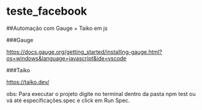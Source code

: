 # teste_facebook
##Automação com Gauge + Taiko em js

###Gauge

https://docs.gauge.org/getting_started/installing-gauge.html?os=windows&language=javascript&ide=vscode

###Taiko

https://taiko.dev/

obs: Para executar o projeto digite no terminal dentro da pasta npm test ou vá até especificações.spec e click em Run Spec.
